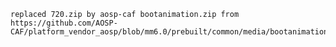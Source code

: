     replaced 720.zip by aosp-caf bootanimation.zip from
    https://github.com/AOSP-CAF/platform_vendor_aosp/blob/mm6.0/prebuilt/common/media/bootanimation.zip

